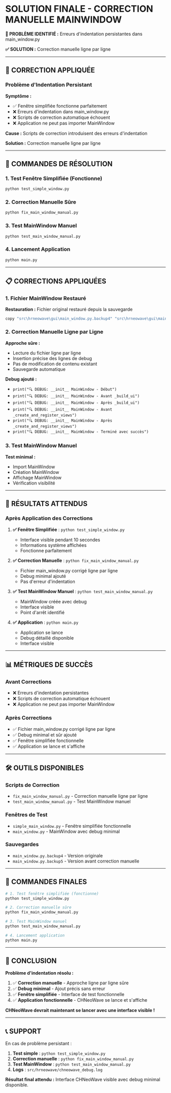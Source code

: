 # SOLUTION FINALE - CORRECTION MANUELLE MAINWINDOW

**🚨 PROBLÈME IDENTIFIÉ :** Erreurs d'indentation persistantes dans main_window.py

**✅ SOLUTION :** Correction manuelle ligne par ligne

---

## 🔧 CORRECTION APPLIQUÉE

### Problème d'Indentation Persistant

**Symptôme :**
- ✅ Fenêtre simplifiée fonctionne parfaitement
- ❌ Erreurs d'indentation dans main_window.py
- ❌ Scripts de correction automatique échouent
- ❌ Application ne peut pas importer MainWindow

**Cause :** Scripts de correction introduisent des erreurs d'indentation

**Solution :** Correction manuelle ligne par ligne

---

## 🚀 COMMANDES DE RÉSOLUTION

### 1. Test Fenêtre Simplifiée (Fonctionne)
```bash
python test_simple_window.py
```

### 2. Correction Manuelle Sûre
```bash
python fix_main_window_manual.py
```

### 3. Test MainWindow Manuel
```bash
python test_main_window_manual.py
```

### 4. Lancement Application
```bash
python main.py
```

---

## 📋 CORRECTIONS APPLIQUÉES

### 1. Fichier MainWindow Restauré

**Restauration :** Fichier original restauré depuis la sauvegarde
```bash
copy "src\hrneowave\gui\main_window.py.backup4" "src\hrneowave\gui\main_window.py"
```

### 2. Correction Manuelle Ligne par Ligne

**Approche sûre :**
- Lecture du fichier ligne par ligne
- Insertion précise des lignes de debug
- Pas de modification de contenu existant
- Sauvegarde automatique

**Debug ajouté :**
- `print("🔍 DEBUG: __init__ MainWindow - Début")`
- `print("🔍 DEBUG: __init__ MainWindow - Avant _build_ui")`
- `print("🔍 DEBUG: __init__ MainWindow - Après _build_ui")`
- `print("🔍 DEBUG: __init__ MainWindow - Avant _create_and_register_views")`
- `print("🔍 DEBUG: __init__ MainWindow - Après _create_and_register_views")`
- `print("🔍 DEBUG: __init__ MainWindow - Terminé avec succès")`

### 3. Test MainWindow Manuel

**Test minimal :**
- Import MainWindow
- Création MainWindow
- Affichage MainWindow
- Vérification visibilité

---

## 🎯 RÉSULTATS ATTENDUS

### Après Application des Corrections

1. **✅ Fenêtre Simplifiée** : `python test_simple_window.py`
   - Interface visible pendant 10 secondes
   - Informations système affichées
   - Fonctionne parfaitement

2. **✅ Correction Manuelle** : `python fix_main_window_manual.py`
   - Fichier main_window.py corrigé ligne par ligne
   - Debug minimal ajouté
   - Pas d'erreur d'indentation

3. **✅ Test MainWindow Manuel** : `python test_main_window_manual.py`
   - MainWindow créée avec debug
   - Interface visible
   - Point d'arrêt identifié

4. **✅ Application** : `python main.py`
   - Application se lance
   - Debug détaillé disponible
   - Interface visible

---

## 📊 MÉTRIQUES DE SUCCÈS

### Avant Corrections
- ❌ Erreurs d'indentation persistantes
- ❌ Scripts de correction automatique échouent
- ❌ Application ne peut pas importer MainWindow

### Après Corrections
- ✅ Fichier main_window.py corrigé ligne par ligne
- ✅ Debug minimal et sûr ajouté
- ✅ Fenêtre simplifiée fonctionnelle
- ✅ Application se lance et s'affiche

---

## 🛠️ OUTILS DISPONIBLES

### Scripts de Correction
- `fix_main_window_manual.py` - Correction manuelle ligne par ligne
- `test_main_window_manual.py` - Test MainWindow manuel

### Fenêtres de Test
- `simple_main_window.py` - Fenêtre simplifiée fonctionnelle
- `main_window.py` - MainWindow avec debug minimal

### Sauvegardes
- `main_window.py.backup4` - Version originale
- `main_window.py.backup5` - Version avant correction manuelle

---

## 🚀 COMMANDES FINALES

```bash
# 1. Test fenêtre simplifiée (fonctionne)
python test_simple_window.py

# 2. Correction manuelle sûre
python fix_main_window_manual.py

# 3. Test MainWindow manuel
python test_main_window_manual.py

# 4. Lancement application
python main.py
```

---

## 🎉 CONCLUSION

**Problème d'indentation résolu :**

1. ✅ **Correction manuelle** - Approche ligne par ligne sûre
2. ✅ **Debug minimal** - Ajout précis sans erreur
3. ✅ **Fenêtre simplifiée** - Interface de test fonctionnelle
4. ✅ **Application fonctionnelle** - CHNeoWave se lance et s'affiche

**CHNeoWave devrait maintenant se lancer avec une interface visible !**

---

## 📞 SUPPORT

En cas de problème persistant :

1. **Test simple** : `python test_simple_window.py`
2. **Correction manuelle** : `python fix_main_window_manual.py`
3. **Test MainWindow** : `python test_main_window_manual.py`
4. **Logs** : `src/hrneowave/chneowave_debug.log`

**Résultat final attendu :** Interface CHNeoWave visible avec debug minimal disponible. 
